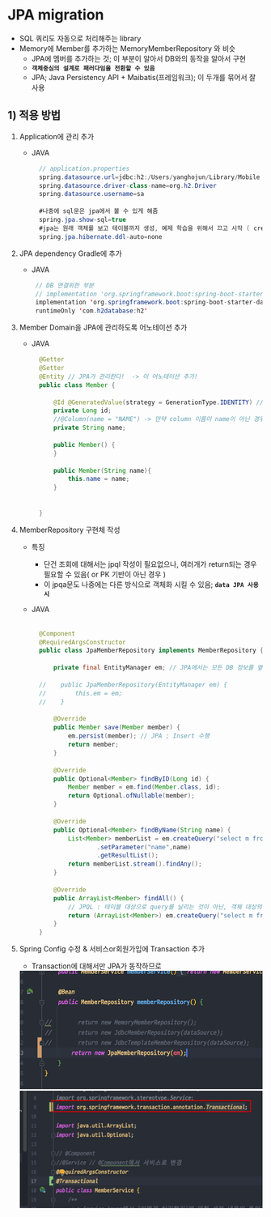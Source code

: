 <link href="../../githubCSS/style.css" rel="stylesheet">

# JPA migration

- SQL 쿼리도 자동으로 처리해주는 library
- Memory에 Member를 추가하는 MemoryMemberRepository 와 비슷
  - JPA에 멤버를 추가하는 것; 이 부분이 알아서 DB와의 동작을 알아서 구현
  - **`객체중심의 설계로 패러다임을 전환할 수 있음`**
  - JPA; Java Persistency API + Maibatis(프레임워크); 이 두개를 묶어서 잘 사용

## 1) 적용 방법

1. Application에 관리 추가

   - JAVA

     ```JAVA
       // application.properties
       spring.datasource.url=jdbc:h2:/Users/yanghojun/Library/Mobile Documents/com~apple~CloudDocs/Code_mac/vscode/Inf_learn/Learning-Spring_MVC-basic/code/db
       spring.datasource.driver-class-name=org.h2.Driver
       spring.datasource.username=sa

       #나중에 sql문은 jpa에서 볼 수 있게 해줌
       spring.jpa.show-sql=true
       #jpa는 원래 객체를 보고 테이블까지 생성, 예제 학습을 위해서 끄고 시작 ( create table )
       spring.jpa.hibernate.ddl-auto=none
     ```

2. JPA dependency Gradle에 추가

   - JAVA
     ```JAVA
      // DB 연결위한 부분
      // implementation 'org.springframework.boot:spring-boot-starter-jdbc' // jpa 위해서 지움 -> 내부에 jdbc 라이브러리 포함
      implementation 'org.springframework.boot:spring-boot-starter-data-jpa' // jpa용 dependency 추가
      runtimeOnly 'com.h2database:h2'
     ```

3. Member Domain을 JPA에 관리하도록 어노테이션 추가

   - JAVA

     ```JAVA
       @Getter
       @Setter
       @Entity // JPA가 관리한다!  -> 이 어노테이션 추가!
       public class Member {

           @Id @GeneratedValue(strategy = GenerationType.IDENTITY) // PK 값의 관리, 채우는 값을 DB가 알아서 생성해주는 것이 Identity 전략
           private Long id;
           //@Column(name = "NAME") -> 만약 column 이름이 name이 아닌 경우, 옆에처럼 명시해주면 됨
           private String name;

           public Member() {
           }

           public Member(String name){
               this.name = name;
           }


       }
     ```

4. MemberRepository 구현체 작성

   - 특징
     - 단건 조회에 대해서는 jpql 작성이 필요없으나, 여러개가 return되는 경우 필요할 수 있음( or PK 기반이 아닌 경우 )
     - 이 jpqa문도 나중에는 다른 방식으로 객체화 시킬 수 있음; **`data JPA 사용시`**
   - JAVA

     ```JAVA

       @Component
       @RequiredArgsConstructor
       public class JpaMemberRepository implements MemberRepository {

           private final EntityManager em; // JPA에서는 모든 DB 정보를 옆의 객체로 주입받음(SpringBoot가 알아서 관리하게 됨)

       //    public JpaMemberRepository(EntityManager em) {
       //        this.em = em;
       //    }

           @Override
           public Member save(Member member) {
               em.persist(member); // JPA ; Insert 수행
               return member;
           }

           @Override
           public Optional<Member> findByID(Long id) {
               Member member = em.find(Member.class, id);
               return Optional.ofNullable(member);
           }

           @Override
           public Optional<Member> findByName(String name) {
               List<Member> memberList = em.createQuery("select m from Member m where m.name= :name", Member.class)
                       .setParameter("name",name)
                       .getResultList();
               return memberList.stream().findAny();
           }

           @Override
           public ArrayList<Member> findAll() {
               // JPQL : 테이블 대상으로 query를 날리는 것이 아닌, 객체 대상의 JAP sql 유사 문법
               return (ArrayList<Member>) em.createQuery("select m from Member m", Member.class).getResultList();
           }
       }

     ```

5. Spring Config 수정 & 서비스or회원가입에 Transaction 추가

   - Transaction에 대해서만 JPA가 동작하므로

   <img src='images/2021-11-29-12-24-01.png' />
   <br>
   <img src='images/2021-11-29-12-28-48.png' />
   <br>
